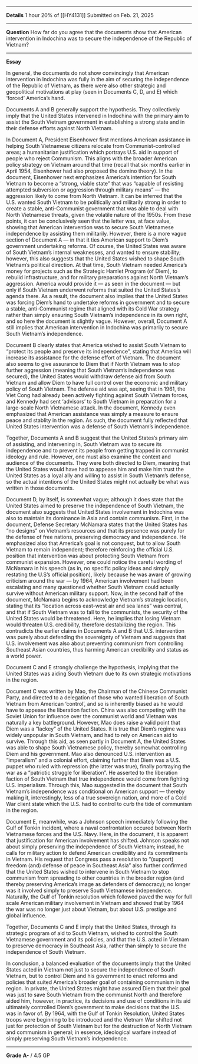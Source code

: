 ****

**Details**
1 hour
20% of [[HY4131]]
Submitted on Feb. 21, 2025

**** 

**Question**
How far do you agree that the documents show that American intervention in Indochina was to secure the independence of the Republic of Vietnam?

****

**Essay**

In general, the documents do not show convincingly that American intervention in Indochina was fully in the aim of securing the independence of the Republic of Vietnam, as there were also other strategic and geopolitical motivations at play (seen in Documents C, D, and E) which ‘forced’ America’s hand.

Documents A and B generally support the hypothesis. They collectively imply that the United States intervened in Indochina with the primary aim to assist the South Vietnam government in establishing a strong state and in their defense efforts against North Vietnam.

In Document A, President Eisenhower first mentions American assistance in helping South Vietnamese citizens relocate from Communist-controlled areas; a humanitarian justification which portrays U.S. aid in support of people who reject Communism. This aligns with the broader American policy strategy on Vietnam around that time (recall that six months earlier in April 1954, Eisenhower had also proposed the domino theory). In the document, Eisenhower next emphasizes America’s intention for South Vietnam to become a “strong, viable state” that was “capable of resisting attempted subversion or aggression through military means” — the aggression likely to come from North Vietnam. It can be inferred that the U.S. wanted South Vietnam to be politically and militarily strong in order to create a stable, anti-Communist government that was able to deal with North Vietnamese threats, given the volatile nature of the 1950s. From these points, it can be conclusively seen that the letter was, at face value, showing that American intervention was to secure South Vietnamese independence by assisting them militarily. However, there is a more vague section of Document A — in that it ties American support to Diem’s government undertaking reforms. Of course, the United States was aware of South Vietnam’s internal weaknesses, and wanted to ensure stability; however, this also suggests that the United States wished to shape South Vietnam’s political direction. At that time, South Vietnam needed America’s money for projects such as the Strategic Hamlet Program (of Diem), to rebuild infrastructure, and for military preparations against North Vietnam’s aggression. America would provide it — as seen in the document — but only if South Vietnam underwent reforms that suited the United States’s agenda there. As a result, the document also implies that the United States was forcing Diem’s hand to undertake reforms in government and to secure a stable, anti-Communist regime that aligned with its Cold War strategy rather than simply ensuring South Vietnam’s independence in its own right, and so here the document is slightly vague. However, overall, Document A still implies that American intervention in Indochina was primarily to secure South Vietnam’s independence.

Document B clearly states that America wished to assist South Vietnam to “protect its people and preserve its independence”, stating that America will increase its assistance for the defense effort of Vietnam. The document also seems to give assurance to Diem that if North Vietnam was to stop further aggression (meaning that South Vietnam’s independence was secured), the United States would withdraw defense aid from South Vietnam and allow Diem to have full control over the economic and military policy of South Vietnam. The defense aid was apt, seeing that in 1961, the Viet Cong had already been actively fighting against South Vietnam forces, and Kennedy had sent ‘advisors’ to South Vietnam in preparation for a large-scale North Vietnamese attack. In the document, Kennedy even emphasized that American assistance was simply a measure to ensure peace and stablity in the region. As such, the document fully reflected that United States intervention was a defense of South Vietnam’s independence.

Together, Documents A and B suggest that the United States’s primary aim of assisting, and intervening in, South Vietnam was to secure its independence and to prevent its people from getting trapped in communist ideology and rule. However, one must also examine the context and audience of the documents. They were both directed to Diem, meaning that the United States would have had to appease him and make him trust the United States as a loyal ally and willing to assist in South Vietnam’s defense, so the actual intentions of the United States might not actually be what was written in those documents.

Document D, by itself, is somewhat vague; although it does state that the United States aimed to preserve the independence of South Vietnam, the document also suggests that United States involvement in Indochina was also to maintain its dominance in Asia and contain communism. First, in the document, Defense Secretary McNamara states that the United States has “no designs” on Vietnam’s resources and that its presence was purely for the defense of free nations, preserving democracy and independence. He emphasized also that America’s goal is not conquest, but to allow South Vietnam to remain independent; therefore reinforcing the official U.S. position that intervention was about protecting South Vietnam from communist expansion. However, one could notice the careful wording of McNamara in his speech (as in, no specific policy ideas and simply restating the U.S’s official position), likely because he was aware of growing criticism around the war — by 1964, American involvement had been escalating and many questioned whether South Vietnam could actually survive without American military support. Now, in the second half of the document, McNamara begins to acknowledge Vietnam’s strategic location, stating that its “location across east-west air and sea lanes” was central, and that if South Vietnam was to fall to the communists, the security of the United States would be threatened. Here, he implies that losing Vietnam would threaten U.S. credibility, therefore destabilizing the region. This contradicts the earlier claims in Documents A and B that U.S. intervention was purely about defending the sovereignty of Vietnam and suggests that U.S. involvement was also about preventing communism from controlling Southeast Asian countries, thus harming American credibility and status as a world power.

Document C and E strongly challenge the hypothesis, implying that the United States was aiding South Vietnam due to its own strategic motivations in the region.

Document C was written by Mao, the Chairman of the Chinese Communist Party, and directed to a delegation of those who wanted liberation of South Vietnam from American ‘control’, and so is inherently biased as he would have to appease the liberation faction. China was also competing with the Soviet Union for influence over the communist world and Vietnam was naturally a key battleground. However, Mao does raise a valid point that Diem was a “lackey” of the United States. It is true that Diem’s regime was widely unpopular in South Vietnam, and had to rely on American aid to survive. Through this aid, as seen partly in Document A, the United States was able to shape South Vietnamese policy, thereby somewhat controlling Diem and his government. Mao also denounced U.S. intervention as “imperalism” and a colonial effort, claiming further that Diem was a U.S. puppet who ruled with repression (the latter was true), finally portraying the war as a “patriotic struggle for liberation”. He asserted to the liberation faction of South Vietnam that true independence would come from fighting U.S. imperialism. Through this, Mao suggested in the document that South Vietnam’s independence was conditional on American support — thereby making it, interestingly, less of a true sovereign nation, and more of a Cold War client state which the U.S. had to control to curb the tide of communism in the region.

Document E, meanwhile, was a Johnson speech immediately following the Gulf of Tonkin incident, where a naval confrontation occured between North Vietnamese forces and the U.S. Navy. Here, in the document, it is apparent that justification for American involvement has shifted. Johnson speaks not about simply preserving the independence of South Vietnam; instead, he calls for military action to defend American credibility and its commitments in Vietnam. His request that Congress pass a resolution to “(support) freedom (and) defense of peace in Southeast Asia” also further confirmed that the United States wished to intervene in South Vietnam to stop communism from spreading to other countries in the broader region (and thereby preserving America’s image as defenders of democracy); no longer was it involved simply to preserve South Vietnamese independence. Naturally, the Gulf of Tonkin resolution which followed paved the way for full scale American military involvement in Vietnam and showed that by 1964 the war was no longer just about Vietnam, but about U.S. prestige and global influence.

Together, Documents C and E imply that the United States, through its strategic program of aid to South Vietnam, wished to control the South Vietnamese government and its policies, and that the U.S. acted in Vietnam to preserve democracy in Southeast Asia, rather than simply to secure the independence of South Vietnam.

In conclusion, a balanced evaluation of the documents imply that the United States acted in Vietnam not just to secure the independence of South Vietnam, but to control Diem and his government to enact reforms and policies that suited America’s broader goal of containing communism in the region. In private, the United States might have assured Diem that their goal was just to save South Vietnam from the communist North and therefore aided him, however, in practice, its decisions and use of conditions in its aid ultimately controlled Diem’s government to make decisions that the U.S. was in favor of. By 1964, with the Gulf of Tonkin Resolution, United States troops were beginning to be introduced and the Vietnam War shifted not just for protection of South Vietnam but for the destruction of North Vietnam and communism in general; in essence, ideological warfare instead of simply preserving South Vietnam’s independence.

****

**Grade** 
**A-** / 4.5 GP
